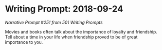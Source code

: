 # Writing Prompt: 2018-09-24

_Narrative Prompt #251 from 501 Writing Prompts_

Movies and books often talk about the importance of loyalty and friendship.
Tell about a time in your life when friendship proved to be of great importance
to you.

